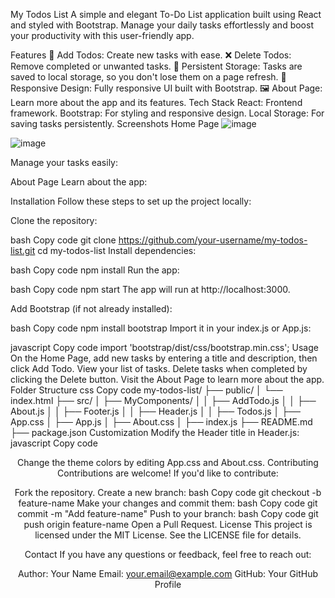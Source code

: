 My Todos List
A simple and elegant To-Do List application built using React and styled with Bootstrap. Manage your daily tasks effortlessly and boost your productivity with this user-friendly app.

Features
📝 Add Todos: Create new tasks with ease.
❌ Delete Todos: Remove completed or unwanted tasks.
💾 Persistent Storage: Tasks are saved to local storage, so you don't lose them on a page refresh.
🌟 Responsive Design: Fully responsive UI built with Bootstrap.
🖼️ About Page: Learn more about the app and its features.
Tech Stack
React: Frontend framework.
Bootstrap: For styling and responsive design.
Local Storage: For saving tasks persistently.
Screenshots
Home Page
![image](https://github.com/user-attachments/assets/67d119bc-901c-4f5b-8ac2-30a1cf5b5f3e)

![image](https://github.com/user-attachments/assets/d00fa12b-5d83-41f0-9a42-50eeb1a6669e)

Manage your tasks easily:

About Page
Learn about the app:

Installation
Follow these steps to set up the project locally:

Clone the repository:

bash
Copy code
git clone https://github.com/your-username/my-todos-list.git
cd my-todos-list
Install dependencies:

bash
Copy code
npm install
Run the app:

bash
Copy code
npm start
The app will run at http://localhost:3000.

Add Bootstrap (if not already installed):

bash
Copy code
npm install bootstrap
Import it in your index.js or App.js:

javascript
Copy code
import 'bootstrap/dist/css/bootstrap.min.css';
Usage
On the Home Page, add new tasks by entering a title and description, then click Add Todo.
View your list of tasks.
Delete tasks when completed by clicking the Delete button.
Visit the About Page to learn more about the app.
Folder Structure
css
Copy code
my-todos-list/
├── public/
│   └── index.html
├── src/
│   ├── MyComponents/
│   │   ├── AddTodo.js
│   │   ├── About.js
│   │   ├── Footer.js
│   │   ├── Header.js
│   │   ├── Todos.js
│   ├── App.css
│   ├── App.js
│   ├── About.css
│   ├── index.js
├── README.md
├── package.json
Customization
Modify the Header title in Header.js:
javascript
Copy code
<Header title="My Todos List" />
Change the theme colors by editing App.css and About.css.
Contributing
Contributions are welcome! If you'd like to contribute:

Fork the repository.
Create a new branch:
bash
Copy code
git checkout -b feature-name
Make your changes and commit them:
bash
Copy code
git commit -m "Add feature-name"
Push to your branch:
bash
Copy code
git push origin feature-name
Open a Pull Request.
License
This project is licensed under the MIT License. See the LICENSE file for details.

Contact
If you have any questions or feedback, feel free to reach out:

Author: Your Name
Email: your.email@example.com
GitHub: Your GitHub Profile
